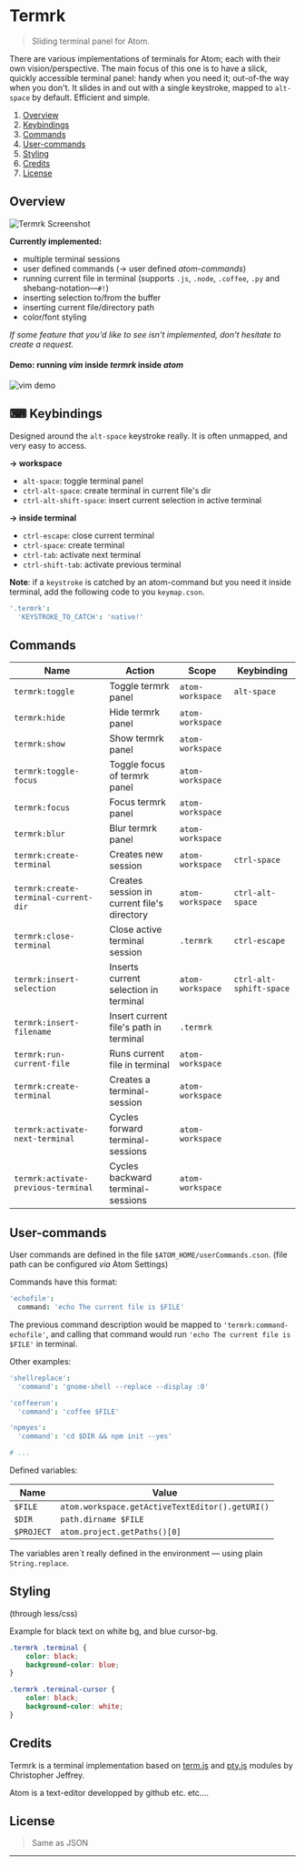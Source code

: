 # Termrk
> Sliding terminal panel for Atom.

There are various implementations of terminals for Atom; each with their own
vision/perspective.  The main focus of this one is to have a slick, quickly
accessible terminal panel: handy when you need it; out-of-the way when you
don't.
It slides in and out with a single keystroke, mapped to `alt-space` by
default. Efficient and simple.

<!--FIXME TOC doesnt seem to work on atom.io ¡gfm! -->
1. [Overview](#overview)
2. [Keybindings](#--keybindings)
3. [Commands](#commands)
4. [User-commands](#user-commands)
5. [Styling](#styling)
6. [Credits](#credits)
7. [License](#license)

## Overview

![Termrk Screenshot](https://github.com/romgrk/termrk/blob/master/static/out.gif?raw=true)

**Currently implemented:**
 - multiple terminal sessions
 - user defined commands (→ user defined *atom-commands*)
 - running current file in terminal
   (supports `.js`, `.node`, `.coffee`, `.py` and shebang-notation―`#!`)
 - inserting selection to/from the buffer
 - inserting current file/directory path
 - color/font styling

*If some feature that you'd like to see isn't implemented, don't hesitate to create a request.*

#### Demo: running *vim* inside *termrk* inside *atom*

![vim demo](https://github.com/romgrk/termrk/blob/master/static/vim.gif?raw=true)

## ⌨  Keybindings

Designed around the `alt-space` keystroke really. It is often unmapped,  and
very easy to access.

**→ workspace**

 - `alt-space`:      toggle terminal panel
 - `ctrl-alt-space`: create terminal in current file's dir
 - `ctrl-alt-shift-space`: insert current selection in active terminal

**→ inside terminal**

 - `ctrl-escape`:    close current terminal
 - `ctrl-space`:     create terminal
 - `ctrl-tab`:       activate next terminal
 - `ctrl-shift-tab`: activate previous terminal


**Note**: if a `keystroke` is catched by an atom-command but you need it inside terminal, add the following code to you `keymap.cson`.

```coffee
'.termrk':
  'KEYSTROKE_TO_CATCH': 'native!'
```

## Commands

| Name                                 | Action                                      | Scope            | Keybinding              |
| ----                                 | ----                                        | ----             | ----                    |
| `termrk:toggle`                      | Toggle termrk panel                         | `atom-workspace` | `alt-space`             |
| `termrk:hide`                        | Hide termrk panel                           | `atom-workspace` |                         |
| `termrk:show`                        | Show termrk panel                           | `atom-workspace` |                         |
| `termrk:toggle-focus`                | Toggle focus of termrk panel                | `atom-workspace` |                         |
| `termrk:focus`                       | Focus termrk panel                          | `atom-workspace` |                         |
| `termrk:blur`                        | Blur termrk panel                           | `atom-workspace` |                         |
| `termrk:create-terminal`             | Creates new session                         | `atom-workspace` | `ctrl-space`            |
| `termrk:create-terminal-current-dir` | Creates session in current file's directory | `atom-workspace` | `ctrl-alt-space`        |
| `termrk:close-terminal`              | Close active terminal session               | `.termrk`        | `ctrl-escape`           |
| `termrk:insert-selection`            | Inserts current selection in terminal       | `atom-workspace` | `ctrl-alt-sphift-space` |
| `termrk:insert-filename`             | Insert current file's path in terminal      | `.termrk`        |                         |
| `termrk:run-current-file`            | Runs current file in terminal               | `atom-workspace` |                         |
| `termrk:create-terminal`             | Creates a terminal-session                  | `atom-workspace` |                         |
| `termrk:activate-next-terminal`      | Cycles forward terminal-sessions            | `atom-workspace` |                         |
| `termrk:activate-previous-terminal`  | Cycles backward terminal-sessions           | `atom-workspace` |                         |

## User-commands

User commands are defined in the file `$ATOM_HOME/userCommands.cson`.
(file path can be configured *via* Atom Settings)

Commands have this format:
```coffee
'echofile':
  command: 'echo The current file is $FILE'
```
The previous command description would be mapped to `'termrk:command-echofile'`,
and calling that command would run `'echo The current file is $FILE'` in
terminal.

Other examples:
```coffee
'shellreplace':
  'command': 'gnome-shell --replace --display :0'

'coffeerun':
  'command': 'coffee $FILE'

'npmyes':
  'command': 'cd $DIR && npm init --yes'

# ...
```

Defined variables:

| Name       | Value                                           |
| ----       | -----                                           |
| `$FILE`    | `atom.workspace.getActiveTextEditor().getURI()` |
| `$DIR`     | `path.dirname $FILE`                            |
| `$PROJECT` | `atom.project.getPaths()[0]`                    |

The variables aren´t really defined in the environment — using plain `String.replace`.

## Styling
(through less/css)

Example for black text on white bg, and blue cursor-bg.

```css
.termrk .terminal {
    color: black;
    background-color: blue;
}

.termrk .terminal-cursor {
    color: black;
    background-color: white;
}
```

## Credits

Termrk is a terminal implementation based on [term.js][term] and [pty.js][pty]
modules by Christopher Jeffrey.

Atom is a text-editor developped by github etc. etc....

## License

> Same as JSON


--------------------------------------------------------

[term]: https://github.com/chjj/term.js
[pty]:  https://github.com/chjj/pty.js

<!-- lang: coffee -->
